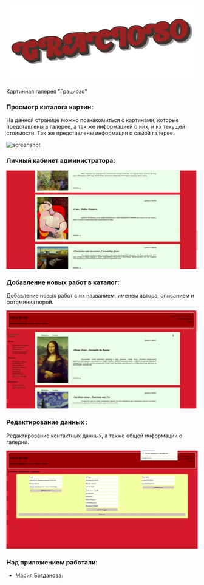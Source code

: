 ![screenshot](readme-assets/graciosoTheme.png)


Картинная галерея "Грациозо" <br/>

### Просмотр каталога картин:
На данной странице можно познакомиться с картинами, которые представлены в галерее, а так же информацией о них, и их текущей стоимости. Так же представлены информация о самой галерее. <br/>

![screenshot](readme-assets/mainGuest.gif)

### Личный кабинет администратора:

![screenshot](readme-assets/AdmitSignIn.gif)

### Добавление новых работ в каталог:
Добавление новых работ с их названием, именем автора, описанием и фотоминиатюрой. <br/>

![screenshot](readme-assets/addPic.gif) 

### Редактирование данных :
Редактирование контактных данных, а также общей информации о галерии. <br/>

![screenshot](readme-assets/editAdminDashboard.gif) 

### Над приложением работали:

* [Мария Богданова](https://github.com/Mariya-Bogdanova);
